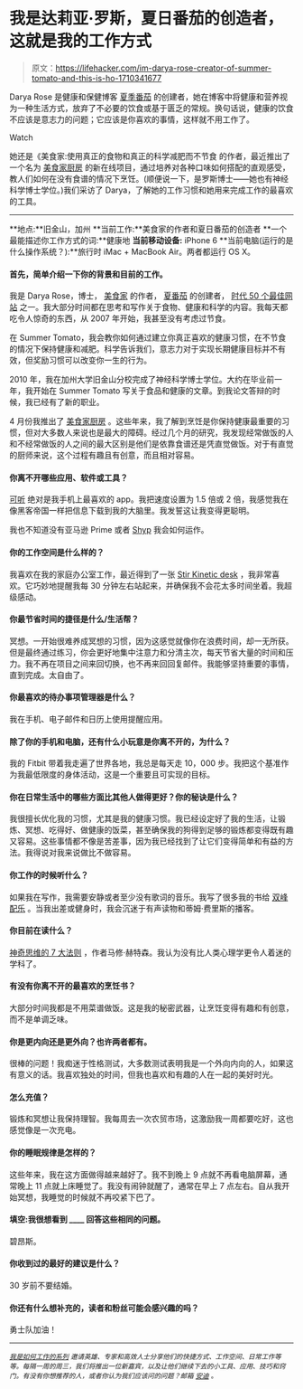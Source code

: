# 我是达莉亚·罗斯，夏日番茄的创造者，这就是我的工作方式

> 原文：<https://lifehacker.com/im-darya-rose-creator-of-summer-tomato-and-this-is-ho-1710341677>

Darya Rose 是健康和保健博客 [夏季番茄](http://summertomato.com/) 的创建者，她在博客中将健康和营养视为一种生活方式，放弃了不必要的饮食或基于匮乏的常规。换句话说，健康的饮食不应该是意志力的问题；它应该是你喜欢的事情，这样就不用工作了。

Watch

她还是《美食家:使用真正的食物和真正的科学减肥而不节食 的作者，最近推出了一个名为 [美食家厨房](https://foodistkitchen.com/) 的新在线项目，通过培养对各种口味如何搭配的直观感受，教人们如何在没有食谱的情况下烹饪。(顺便说一下，是罗斯博士——她也有神经科学博士学位。)我们采访了 Darya，了解她的工作习惯和她用来完成工作的最喜欢的工具。

* * *

**地点:**旧金山，加州
**当前工作:**美食家的作者和夏日番茄的创造者
**一个最能描述你工作方式的词:**健康地
**当前移动设备:** iPhone 6
**当前电脑(运行的是什么操作系统？):**旅行时 iMac + MacBook Air。两者都运行 OS X。

#### 首先，简单介绍一下你的背景和目前的工作。

我是 Darya Rose，博士， [美食家](http://www.amazon.com/Foodist-Science-Weight-Without-Dieting/dp/0062201255?asc_campaign=InlineText&asc_refurl=https://lifehacker.com/im-darya-rose-creator-of-summer-tomato-and-this-is-ho-1710341677&asc_source=&tag=kinjalifehackerlink-20) 的作者， [夏番茄](http://summertomato.com/) 的创建者， [时代 50 个最佳网站](http://content.time.com/time/specials/packages/article/0,28804,2087815_2088170_2088166,00.html) 之一。我大部分时间都在思考和写作关于食物、健康和科学的内容。我每天都吃令人惊奇的东西，从 2007 年开始，我甚至没有考虑过节食。

在 Summer Tomato，我会教你如何通过建立你真正喜欢的健康习惯，在不节食的情况下保持健康和减肥。科学告诉我们，意志力对于实现长期健康目标并不有效，但奖励习惯可以改变你一生的行为。

2010 年，我在加州大学旧金山分校完成了神经科学博士学位。大约在毕业前一年，我开始在 Summer Tomato 写关于食品和健康的文章。到我论文答辩的时候，我已经有了新的职业。

4 月份我推出了 [美食家厨房](https://foodistkitchen.com/) 。这些年来，我了解到烹饪是你保持健康最重要的习惯，但对大多数人来说也是最大的障碍。经过几个月的研究，我发现经常做饭的人和不经常做饭的人之间的最大区别是他们是依靠食谱还是凭直觉做饭。对于有直觉的厨师来说，这个过程有趣且有创意，而且相对容易。

#### 你离不开哪些应用、软件或工具？

[可听](http://www.audible.com/) 绝对是我手机上最喜欢的 app。我把速度设置为 1.5 倍或 2 倍，我感觉我在像黑客帝国一样把信息下载到我的大脑里。我发誓这让我变得更聪明。

我也不知道没有亚马逊 Prime 或者 [Shyp](http://www.shyp.com/) 我会如何运作。

#### 你的工作空间是什么样的？

我喜欢在我的家庭办公室工作，最近得到了一张 [Stir Kinetic desk](http://www.stirworks.com/) ，我非常喜欢。它巧妙地提醒我每 30 分钟左右站起来，并确保我不会花太多时间坐着。我超级感动。

#### 你最节省时间的捷径是什么/生活帮？

冥想。一开始很难养成冥想的习惯，因为这感觉就像你在浪费时间，却一无所获。但是最终通过练习，你会更好地集中注意力和分清主次，每天节省大量的时间和压力。我不再在项目之间来回切换，也不再来回回复邮件。我能够坚持重要的事情，直到完成。太自由了。

#### 你最喜欢的待办事项管理器是什么？

我在手机、电子邮件和日历上使用提醒应用。

#### 除了你的手机和电脑，还有什么小玩意是你离不开的，为什么？

我的 Fitbit 带着我走遍了世界各地，我总是每天走 10，000 步。我把这个基准作为我最低限度的身体活动，这是一个重要且可实现的目标。

#### 你在日常生活中的哪些方面比其他人做得更好？你的秘诀是什么？

我很擅长优化我的习惯，尤其是我的健康习惯。我已经设定好了我的生活，让锻炼、冥想、吃得好、做健康的饭菜，甚至确保我的狗得到足够的锻炼都变得既有趣又容易。这些事情都不像是苦差事，因为我已经找到了让它们变得简单和有益的方法。我得说对我来说做比不做容易。

#### 你工作的时候听什么？

如果我在写作，我需要安静或者至少没有歌词的音乐。我写了很多我的书给 [双峰配乐](https://www.youtube.com/watch?v=jYIvbZ5MffU) 。当我出差或健身时，我会沉迷于有声读物和蒂姆·费里斯的播客。

#### 你目前在读什么？

[神奇思维的 7 大法则](http://www.amazon.com/Laws-Magical-Thinking-Irrational-Beliefs/dp/0452298903/?asc_campaign=InlineText&asc_refurl=https://lifehacker.com/im-darya-rose-creator-of-summer-tomato-and-this-is-ho-1710341677&asc_source=&tag=kinjalifehackerlink-20) ，作者马修·赫特森。我认为没有比人类心理学更令人着迷的学科了。

#### 有没有你离不开的最喜欢的烹饪书？

大部分时间我都是不用菜谱做饭。这是我的秘密武器，让烹饪变得有趣和有创意，而不是单调乏味。

#### 你是更内向还是更外向？也许两者都有。

很棒的问题！我痴迷于性格测试，大多数测试表明我是一个外向内向的人，如果这有意义的话。我喜欢独处的时间，但我也喜欢和有趣的人在一起的美好时光。

#### 怎么充值？

锻炼和冥想让我保持理智。我每周去一次农贸市场，这激励我一周都要吃好，这也感觉像是一次充电。

#### 你的睡眠规律是怎样的？

这些年来，我在这方面做得越来越好了。我不到晚上 9 点就不再看电脑屏幕，通常晚上 11 点就上床睡觉了。我没有闹钟就醒了，通常在早上 7 点左右。自从我开始冥想，我睡觉的时候就不再咬紧下巴了。

#### 填空:我很想看到 ____ 回答这些相同的问题。

碧昂斯。

#### 你收到过的最好的建议是什么？

30 岁前不要结婚。

#### 你还有什么想补充的，读者和粉丝可能会感兴趣的吗？

勇士队加油！

* * *

<small></small>*[<small>*我是如何工作的系列*</small>](http://lifehacker.com/how-i-work/) <small>*邀请英雄、专家和高效人士分享他们的快捷方式、工作空间、日常工作等等。每隔一周的周三，我们将推出一位新嘉宾，以及让他们继续下去的小工具、应用、技巧和窍门。有没有你想推荐的人，或者你认为我们应该问的问题？邮箱*</small> [<small>*安迪*</small>](mailto:andy@lifehacker.com) <small>*。*</small>*